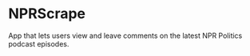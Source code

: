 # NPRScrape

App that lets users view and leave comments on the latest NPR Politics podcast episodes.
